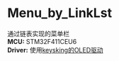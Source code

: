 # Menu_by_LinkLst
通过链表实现的菜单栏<br>
**MCU:** STM32F411CEU6<br>
**Driver:** 使用[keysking的OLED驱动](https://www.bilibili.com/video/BV19u4y197df/?spm_id_from=333.788&vd_source=20fa110c504d76c11b6f792060c531d7)
